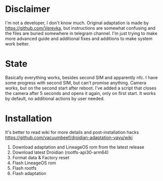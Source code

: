# Disclaimer
I'm not a developer, I don't know much. Original adaptation is made by https://github.com/Verevka, but instructions are somewhat confusing and the files are buried somewhere in telegram channel. I'm just trying to make more advanced guide and additional fixes and additions to make system work better.

# State
Basically everything works, besides second SIM and apparently nfc.
I have some progress with second SIM, but can't promise anything.
Camera works, but on the second start after reboot. I've added a script that closes the camera after 5 seconds and opens it again, only on first start. It works by default, no additional actions by user needed.

# Installation

It's better to read wiki for more details and post-installation hacks
https://github.com/vacuumbeef/droidian-adaptation-vayu/wiki

1. Download adaptation and LineageOS rom from the latest release
2. Download latest Droidian (rootfs-api30-arm64)
3. Format data & Factory reset
4. Flash LineageOS rom
5. Flash rootfs
6. Flash adaptation
